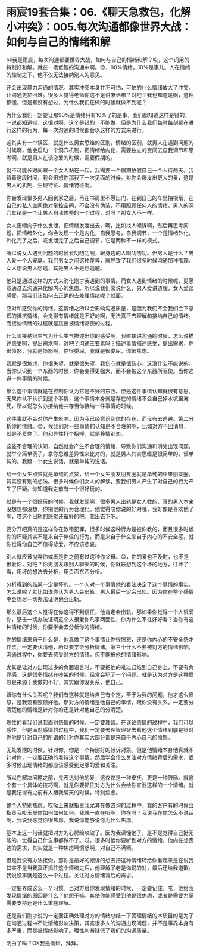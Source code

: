 # 雨宸19套合集：06.《聊天急救包，化解小冲突》：005.每次沟通都像世界大战：如何与自己的情绪和解

ok我是雨晨，每次沟通都要世界大战，如何与自己的情绪和解？哎，这个词用的特别好和解。就在一场低智的沟通中啊。😊，90%情绪，10%是事儿。人在情绪的控制之下，他不仅无法接纳别人的意见。

还会出现暴力沟通的情况。其实冲突本身并不可怕，可怕的什么情绪放大了冲突，让沟通更加困难。很多人觉得老师你这不是讲废话嘛？对吧？我也知道是啊，道理都懂，但是有没有想过，为什么我们在做的时候就做不到呢？

为什么我们一定要让那90%是情绪只有10%了的是事，我们都知道这样是错的，一说都知道哎，这很对啊，这个是错的，不能做，但是为什么我们每时每刻都在进行这样的行为，每一次沟通的时候都会以这样的方式来进行。

这其实有一个误区，就是什么男女思维的区别，情绪的区别，就男人在遇到问题的时候啊，他会启动一个洞穴机制，把情绪给内化，需要独立的空间去自我调节和思考啊，就是男人在谈恋爱的时候，需要假期的。

就不可能长时间跟一个女人黏在一起，我需要一个假期放假自己一个人待两天。我待着这段时间，我会很想你那我下一次见面的时候。对你会爆发出更大的爱，这是男人的机制、生理特征、情绪特征啊。

你会发现很多男人回到家之后，再在书房里不愿出门，在到自己的车里抽根烟，在自己的私人空间绝对掌控空间，不会没有伪装，不用照顾任何人的情绪。男人的洞穴其绪是一个让男人自我修整的一个过程，对吗？那女人不一样。

女人更倾向于什么发泄，把情绪发泄出去，啊，比如找人倾诉啊，然后再思考问题，把情绪外化，你会发现一个是内化，自我思考，自我调节，一个是情绪外化，外化完了之后，哎发泄完了之后自己调节，它是两种不一样的模式。

所以说女人遇到问题的时候爱叨叨叨啊，跟身边的人啊叨叨叨。但男人是什么？男人爱一个人安静。我们男女之间这种差异，就导致了我们很多时候沟通那种嘴理，女人想说男人想逃，其是男人不是想逃避。

他只是通过这样的方式来消化刚才我遇到的事情。而女人遇到情绪的时候呢，更愿意通过去沟通来化解内心的焦虑。所以说我们常说什么，男人爱讲道理，女人爱谈感受。那我们该如何去正确的去处理情绪呢？就面。

应对和感受你的情绪。这情绪之所以会影响沟通质量，是因为我们不会我们会下意识的抵抗情绪，会觉得有情绪就是不好的啊，无法真正去理解和接纳自己的情绪。而接纳情绪的过程就是跳出被情绪驱使的过程。

什么叫接纳很生气为什么生气描述出你的感受啊，我直接讲沟通的时候，怎么说描述感受啊，提出需求啊，对吧？沟通三要素吗？描述事情描述感受，提出需求，你很愤怒，我就是愤怒啊，你很委屈，我就是很委屈，你很焦虑。

我就是很焦虑，你很失望，就是很失望，我伤心就是很伤心，这没什么不能说的。当你认识到一个东西的时候，你会变得更强大，而不会被这个东西所驱使。当你逃避一件事情的时候。

那么这个事情就是在控制你认为它是不好的东西。但是这件事情认知就很有意思。无果你认不认识到这个事情，这个事情本身就是存在的情绪不会自己掉水坑里淹死，所以说怎么办接纳他共存当你接纳一件事情的时候。

这件事就不会对你产生影响。因为我已经意识到你的存在，而没有去逃避。第二分析你的情绪。😊，候我们对一些事情的认知是不合理的啊，比如对方不回消息，就是不爱你了。他和异性打个招呼，就是移情别恋。

这些不合理的认知，自然就会产生不合理的情绪，导致你们沟通和消处出现问题。就举个简单例子，拿你思维差异性来比对的，就是男人其实思维是很简单的，很单纯的。我跟一个女生说话，就是单纯的说话。

给一个女生点赞就是单纯的点赞，给一个女生朋友朋友圈就是单纯的评果朋友圈，其实没有别的想法。很多时候你们女人的解读，要我们男人产生了对自己的行为产生了怀疑。你知道我之前有一个很好玩的。

就是有一个很好玩的时候，我就发现啊，很多男人出轨是女人教的，真的男人本来没想想都没想，你把他的行为合理化。他觉得哎你说的好对哦，我好像是喜欢他了啊，哎这个出轨的感觉还蛮好的吧。我出去下吧。

要分开吧真的是这样你在教错犯罪，很多时候这种行为是被你教的，而且很多时候你的怀疑其实不是来自于伴侣的行为，而是来自于什么来自于内心的不安全感，就你觉得你自己不值得悲爱，不应该悲哀。

别人就应该抛弃你或者是你之前有过这种你父母。😊，你的爱也不及时，也不是很爱你，对吧？你男朋友跟别人聊天的时候，你就联想到这个坏的地方，往坏了看，用坏的想法去分析，用负面东西分析。

分析得到的结果一定是坏的。一个人对一个事情他的看法决定了这个事情的事实。怎么说呢？就比如说你认为男人会出轨，男人最后一定会出轨。因为你在整个感情中会想尽一切办法证明他会出轨。

那么最后这个人觉得在你这得不到信任，他肯定会出轨。那如果你觉得一个人很爱你，感击一切办法证明这个人很爱你凡事两面性，你为什么不往好好看？当你有这种情绪的时候，你要学会去分析你的情绪。

你的情绪来自于什么是，他真做了这个事情让你很愤怒，还是你内心的不安全感才作祟，一定要认清他，所以要学会分析情绪。第三个什么不要被对方的情绪影响，沟通过程中，你要去感受对方的情绪，但不能被他的情绪影响。

尤其是让对方出现过多的负面语言时，不要把他的难过归结到自己身上，不要有负罪感，这是很多情绪在吵架的时候，经常会犯了一个问题。就是认为对方是这种愤怒是来源于我做的不好，其实跟你没关系，他自己。

跟你有什么关系呢？我们有这种就是给自己有个定，至于为我的问题，他才这么愤怒，是我没有照顾好他。那对方的情绪是他自己的事情，跟你没有关系。一定要分清楚他的情绪是针对你的还是针对他自己的分清楚。

理性的看我们说我面对感情的时候，一定要理智。在谈论感情的过程中，我们可以感性。但是面对感情的过程中，我们一定要去理智理智去看他这个情绪到底是针对你他是针对自己的所谓的针对你其实大部分都是来自于内心自己的愤怒。

无处发泄的时候，针对你，你是一个特别好的倾诉对象。但是他情绪本身他真就不针对你，一定要正确的看待这个事情。然后学会什么关注对方情绪背后的需求，很多时候出现情绪的都应该感受到足够的爱和关注。

所以在解决问题之前，先表达对他的爱，这仅仅是一种安抚，更是一种鼓励。就这个有一个具体的技巧啊，就是你要抓住对方为什么会给你宣泄这样的一个情绪。就是我记得有之前有人跟我聊天的时候，特别焦虑。

整个人特别焦虑。哎呦上来就指责我尤其在做咨询的过程中，我的客户有的时候会指责我哎玉晨你如何如何如何。我就一直在听啊，你在吗？我说我在你怎么不说话啊，我说我感觉你很焦虑，我说你能够说你为什么焦虑。

基本上这一句话就把对方的心房给攻破了。因为我读懂他了，是不是觉得自己挺无能的，觉得自己什么事都做不了。哎，很多时候你要听到对方的情绪，他内在想表达的需求，其实就是一种焦虑啊愤怒啊，对自己不满啊。

但是我没有办法接受，那你是最好的倾诉的想去把这种情绪转给你看起来是在说我其实不是当我真正抓住这个情绪之后，他理解了老是你说的对，最后还给我道歉。我说没事就是这么一个过程。关注对方情绪背后的需求。

一定要养成这么一个习惯。当对方给你发现情绪的时候，一定要记住，哎，他给我发现情绪的原因是什么？他想干嘛。其使你能感受到他是很焦虑，或者是需要力量需要支持还是什么重在理解。

还是我们刚才说的一定要正确处理对方的情绪总结一下管理情绪的本质目的是为了在沟通过程中不让情绪影响决策，其实很多人的沟通出现问题，并不是事界本身有多严重，而是被情绪影响了。理性判断降低了我们的沟通质量。

明白了吗？OK我是雨珍，拜拜。